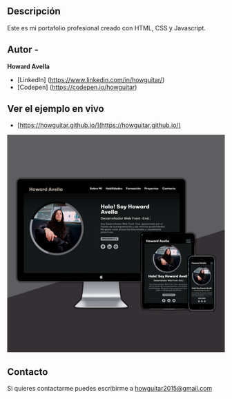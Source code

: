 ## Descripción

Este es mi portafolio profesional creado con HTML, CSS y Javascript.

## Autor -
**Howard Avella**

* [LinkedIn] (https://www.linkedin.com/in/howguitar/)
* [Codepen] (https://codepen.io/howguitar)

## Ver el ejemplo en vivo
- [https://howguitar.github.io/](https://howguitar.github.io/)

<a title="Howguitar Portfolio Cover" href="https://howguitar.github.io/"><img src="https://github.com/howguitar/howguitar.github.io/blob/main/assets/projects/projects_portfolio_cover.png" alt="Howguitar Portfolio Cover"  target="_blank" /></a>

## Contacto
Si quieres contactarme puedes escribirme a howguitar2015@gmail.com
